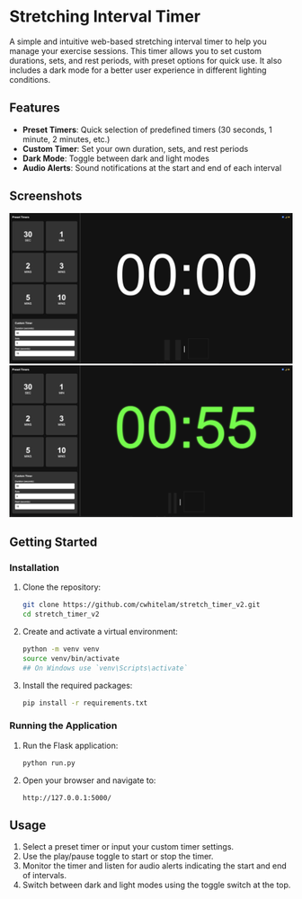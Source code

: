 # Stretching Interval Timer

A simple and intuitive web-based stretching interval timer to help you manage your exercise sessions. This timer allows you to set custom durations, sets, and rest periods, with preset options for quick use. It also includes a dark mode for a better user experience in different lighting conditions.

## Features

- **Preset Timers**: Quick selection of predefined timers (30 seconds, 1 minute, 2 minutes, etc.)
- **Custom Timer**: Set your own duration, sets, and rest periods
- **Dark Mode**: Toggle between dark and light modes
- **Audio Alerts**: Sound notifications at the start and end of each interval

## Screenshots


![Screenshot 1](app/screenshots/wholeInterface.png)
![Screenshot 2](app/screenshots/timerInUse.png)

## Getting Started

### Installation

1. Clone the repository:
    ```bash
    git clone https://github.com/cwhitelam/stretch_timer_v2.git
    cd stretch_timer_v2
    ```

2. Create and activate a virtual environment:
    ```bash
    python -m venv venv
    source venv/bin/activate  
    ## On Windows use `venv\Scripts\activate`
    ```

3. Install the required packages:
    ```bash
    pip install -r requirements.txt
    ```

### Running the Application

1. Run the Flask application:
    ```bash
    python run.py
    ```

2. Open your browser and navigate to:
    ```
    http://127.0.0.1:5000/
    ```

## Usage

1. Select a preset timer or input your custom timer settings.
2. Use the play/pause toggle to start or stop the timer.
3. Monitor the timer and listen for audio alerts indicating the start and end of intervals.
4. Switch between dark and light modes using the toggle switch at the top.